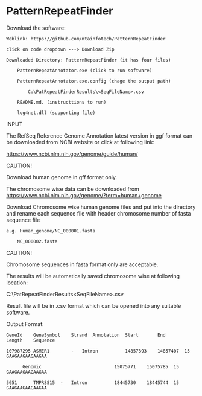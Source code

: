 # PatternRepeatFinder
Download the software:
    
    Weblink: https://github.com/mtainfotech/PatternRepeatFinder
        
	click on code dropdown ---> Download Zip   
        
	Downloaded Directory: PatternRepeatFinder (it has four files)
            
	    PatternRepeatAnnotator.exe (click to run software)
            
	    PatternRepeatAnnotator.exe.config (chage the output path)
            
	    	C:\PatRepeatFinderResults\<SeqFileName>.csv 
            
	    README.md. (instructtions to run)
            
	    log4net.dll (supporting file)
        
INPUT

The RefSeq Reference Genome Annotation latest version in ggf format can be downloaded from NCBI website or click at following link:

https://www.ncbi.nlm.nih.gov/genome/guide/human/ 

CAUTION!

Download human genome in gff format only.

The chromosome wise data can be downloaded from https://www.ncbi.nlm.nih.gov/genome/?term=human+genome

Download Chromosome wise human genome files and put into the directory and rename each sequence file with header chromosome number of fasta sequence file

	e.g. Human_genome/NC_000001.fasta
        
		NC_000002.fasta

CAUTION!

Chromosome sequences in fasta format only are acceptable.

The results will be automatically saved chromosome wise at following location:

C:\PatRepeatFinderResults\<SeqFileName>.csv

Result file will be in .csv format which can be opened into any suitable software.

Output Format:

	GeneId	  GeneSymbol	Strand	Annotation	Start	    End	      Length	Sequence

	107987295 ASMER1        -	Intron	        14857393    14857407  15	GAAGAAGAAGAAGAA

		  Genomic	                        15075771    15075785  15	GAAGAAGAAGAAGAA

	5651	  TMPRSS15	-	Intron	        18445730    18445744  15	GAAGAAGAAGAAGAA
